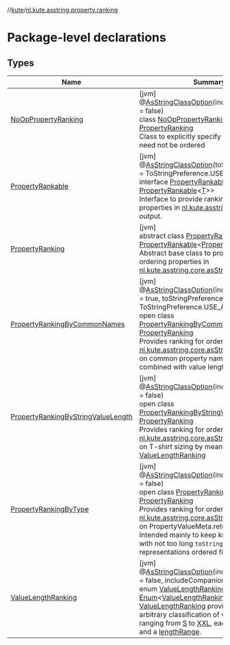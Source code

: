 //[kute](../../index.md)/[nl.kute.asstring.property.ranking](index.md)

# Package-level declarations

## Types

| Name | Summary |
|---|---|
| [NoOpPropertyRanking](-no-op-property-ranking/index.md) | [jvm]<br>@[AsStringClassOption](../nl.kute.asstring.annotation.option/-as-string-class-option/index.md)(includeCompanion = false)<br>class [NoOpPropertyRanking](-no-op-property-ranking/index.md) : [PropertyRanking](-property-ranking/index.md)<br>Class to explicitly specify that properties need not be ordered |
| [PropertyRankable](-property-rankable/index.md) | [jvm]<br>@[AsStringClassOption](../nl.kute.asstring.annotation.option/-as-string-class-option/index.md)(toStringPreference = ToStringPreference.USE_ASSTRING)<br>interface [PropertyRankable](-property-rankable/index.md)&lt;out [T](-property-rankable/index.md) : [PropertyRankable](-property-rankable/index.md)&lt;[T](-property-rankable/index.md)&gt;&gt;<br>Interface to provide ranking for ordering properties in [nl.kute.asstring.core.asString](../nl.kute.asstring.core/as-string.md) output. |
| [PropertyRanking](-property-ranking/index.md) | [jvm]<br>abstract class [PropertyRanking](-property-ranking/index.md) : [PropertyRankable](-property-rankable/index.md)&lt;[PropertyRanking](-property-ranking/index.md)&gt; <br>Abstract base class to provide ranking for ordering properties in [nl.kute.asstring.core.asString](../nl.kute.asstring.core/as-string.md) output. |
| [PropertyRankingByCommonNames](-property-ranking-by-common-names/index.md) | [jvm]<br>@[AsStringClassOption](../nl.kute.asstring.annotation.option/-as-string-class-option/index.md)(includeCompanion = true, toStringPreference = ToStringPreference.USE_ASSTRING)<br>open class [PropertyRankingByCommonNames](-property-ranking-by-common-names/index.md) : [PropertyRanking](-property-ranking/index.md)<br>Provides ranking for ordering properties in [nl.kute.asstring.core.asString](../nl.kute.asstring.core/as-string.md) output, based on common property names and suffixes, combined with value lengths. |
| [PropertyRankingByStringValueLength](-property-ranking-by-string-value-length/index.md) | [jvm]<br>@[AsStringClassOption](../nl.kute.asstring.annotation.option/-as-string-class-option/index.md)(includeCompanion = false)<br>open class [PropertyRankingByStringValueLength](-property-ranking-by-string-value-length/index.md) : [PropertyRanking](-property-ranking/index.md)<br>Provides ranking for ordering properties in [nl.kute.asstring.core.asString](../nl.kute.asstring.core/as-string.md) output, based on T-shirt sizing by means of [ValueLengthRanking](-value-length-ranking/index.md) |
| [PropertyRankingByType](-property-ranking-by-type/index.md) | [jvm]<br>@[AsStringClassOption](../nl.kute.asstring.annotation.option/-as-string-class-option/index.md)(includeCompanion = false)<br>open class [PropertyRankingByType](-property-ranking-by-type/index.md) : [PropertyRanking](-property-ranking/index.md)<br>Provides ranking for ordering properties in [nl.kute.asstring.core.asString](../nl.kute.asstring.core/as-string.md) output, based on PropertyValueMeta.returnType. Intended mainly to keep known basic types with not too long `toString()`-representations ordered first |
| [ValueLengthRanking](-value-length-ranking/index.md) | [jvm]<br>@[AsStringClassOption](../nl.kute.asstring.annotation.option/-as-string-class-option/index.md)(includeIdentityHash = false, includeCompanion = false)<br>enum [ValueLengthRanking](-value-length-ranking/index.md) : [Enum](https://kotlinlang.org/api/latest/jvm/stdlib/kotlin/-enum/index.html)&lt;[ValueLengthRanking](-value-length-ranking/index.md)&gt; <br>[ValueLengthRanking](-value-length-ranking/index.md) provides a somewhat arbitrary classification of value lengths, ranging from [S](-value-length-ranking/-s/index.md) to [XXL](-value-length-ranking/-x-x-l/index.md), each with a [rank](-value-length-ranking/rank.md) and a [lengthRange](-value-length-ranking/length-range.md). |
